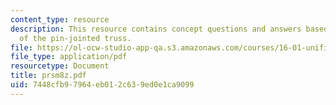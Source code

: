 ```yaml
---
content_type: resource
description: This resource contains concept questions and answers based on displacement
  of the pin-jointed truss.
file: https://ol-ocw-studio-app-qa.s3.amazonaws.com/courses/16-01-unified-engineering-i-ii-iii-iv-fall-2005-spring-2006/7448cfb97964eb012c639ed0e1ca9099_prsm8z.pdf
file_type: application/pdf
resourcetype: Document
title: prsm8z.pdf
uid: 7448cfb9-7964-eb01-2c63-9ed0e1ca9099
---
```

